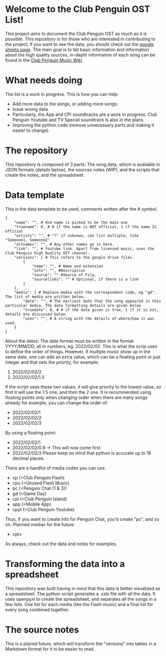 # Welcome to the Club Penguin OST List!

This project aims to document the Club Penguin OST as much as it is possible. This repository is for those who are interested in contributing to the project, if you want to see the data, you should check out the [google sheets page](https://docs.google.com/spreadsheets/d/140Kui6g27N4FXXKX844JWxprgJ6xwbSBso8AGXaLYLM/edit#gid=1754104519). The main goal is to list basic information and information about the high quality sources, in-depth information of each song can be found in the [Club Penguin Music Wiki](https://clubpenguinmusic.miraheze.org/wiki/Main_Page).

# What needs doing

The list is a work in progress. This is how you can help:
- Add more data to the songs, or adding more songs.
- Issue wrong data.
- Particularly, the App and CPI soundtracks are a work in progress. Club Penguin Youtube and TV Special soundtrack is also in the plans.
- Improving the python code (remove unnecessary parts and making it easier to change).

# The repository

This repository is composed of 3 parts: The song data, which is available in JSON formats (details below), the sources notes (WIP), and the scripts that create the notes, and the spreadsheet.

# Data template

This is the data template to be used, comments written after the # symbol.
```
{
    "name": "", # One name is picked to be the main one
    "truename": 0, # 0 if the name is NOT official, 1 if the name IS official
    "artists": "", # "?" if unknown, can list multiple, like "Someone1, Someone2"
    "altnames": "", # Any other names go in here.
    "link": "", # Youtube link. Apart from licensed music, uses the Club Penguin High Quality OST channel.
    "versions": [ # This refers to the google drive files.
        {
            "name": "", # Name and extension
            "info": "", #Description
            "source": "" #Source of File,
            "sourcelinks": "" # Optional, if there is a link
        }
    ],
    "media": { # Replace media with the correspondent code, eg "gd". The list of media are written below.
        "date": "", # The earliest date that the song appeared in this particular media. The date formatting details are given below
        "truedate": 0, # 0 if the date given is true, 1 if it is not, details are discussed below
        "uses": "", # A string with the details of where/how it was used.
    }
}
```
About the dates: The date format must be written in the format YYYY/MM/DD, all in numbers, eg. 2022/02/02. This is what the scrip uses to define the order of things. However, if multiple music show up in the same date, one can add an extra value, which can be a floating point or just integer and that sets the priority, for example:
1. 2022/02/02/2
2. 2022/02/02/1.5

If the script sees these two values, it will give priority to the lowest value, so first it will use the 1.5 one, and then the 2 one. It is recommended using floating points only when changing order when there are many songs already for example, you can change the order of:
* 2022/02/02/1
* 2022/02/02/2
* 2022/02/02/3

By using a floating point:
* 2022/02/02/1
* 2022/02/02/0.9 -> This will now come first
* 2022/02/02/3
Please keep on mind that python is accurate up to 16 decimal places.

There are a handful of media codes you can use:
- cp (=Club Penguin Flash)
- cpu (=Unused Flash Music)
- pc (=Penguin Chat (1 & 3))
- gd (=Game Day)
- cpi (=Club Penguin Island)
- app (=Mobile App)
- cpyt (=Club Penguin Youtube)

Thus, if you want to create info for Penguin Chat, you'd create "pc", and so on. Planned medias for the future:
- cptv

As always, check out the data and notes for examples.

# Transforming the data into a spreadsheet

This repository was built having in mind that this data is better visualized as a spreadsheet. The python script generates a .xslx file with all the data. It uses openpyxl to create the spreadsheet, and separates all the songs in a few lists. One list for each media (like the Flash music) and a final list for every song combined together.

# The source notes

This is a planed future, which will transform the "versions" into tables in a Markdown format for it to be easier to read.